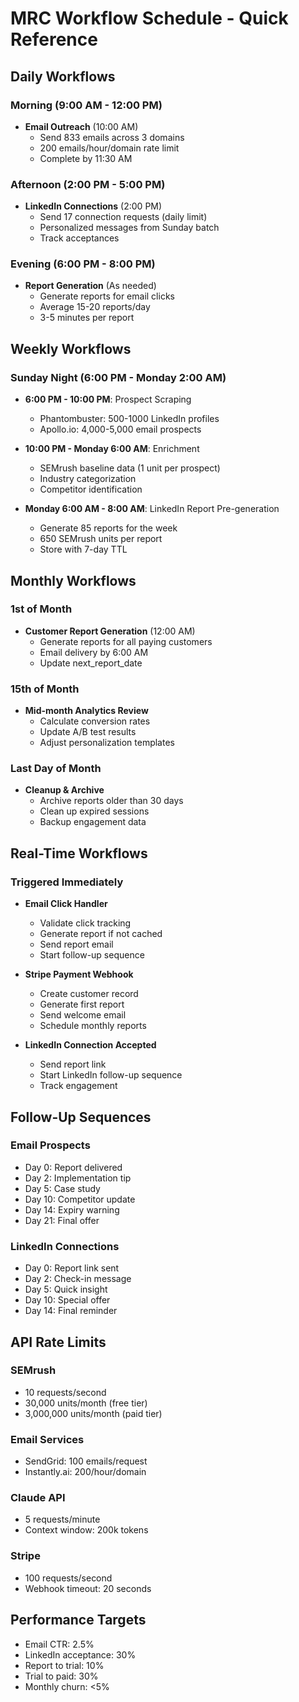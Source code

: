 # MRC Workflow Schedule - Quick Reference

## Daily Workflows

### Morning (9:00 AM - 12:00 PM)
- **Email Outreach** (10:00 AM)
  - Send 833 emails across 3 domains
  - 200 emails/hour/domain rate limit
  - Complete by 11:30 AM

### Afternoon (2:00 PM - 5:00 PM)
- **LinkedIn Connections** (2:00 PM)
  - Send 17 connection requests (daily limit)
  - Personalized messages from Sunday batch
  - Track acceptances

### Evening (6:00 PM - 8:00 PM)
- **Report Generation** (As needed)
  - Generate reports for email clicks
  - Average 15-20 reports/day
  - 3-5 minutes per report

## Weekly Workflows

### Sunday Night (6:00 PM - Monday 2:00 AM)
- **6:00 PM - 10:00 PM**: Prospect Scraping
  - Phantombuster: 500-1000 LinkedIn profiles
  - Apollo.io: 4,000-5,000 email prospects
  
- **10:00 PM - Monday 6:00 AM**: Enrichment
  - SEMrush baseline data (1 unit per prospect)
  - Industry categorization
  - Competitor identification

- **Monday 6:00 AM - 8:00 AM**: LinkedIn Report Pre-generation
  - Generate 85 reports for the week
  - 650 SEMrush units per report
  - Store with 7-day TTL

## Monthly Workflows

### 1st of Month
- **Customer Report Generation** (12:00 AM)
  - Generate reports for all paying customers
  - Email delivery by 6:00 AM
  - Update next_report_date

### 15th of Month
- **Mid-month Analytics Review**
  - Calculate conversion rates
  - Update A/B test results
  - Adjust personalization templates

### Last Day of Month
- **Cleanup & Archive**
  - Archive reports older than 30 days
  - Clean up expired sessions
  - Backup engagement data

## Real-Time Workflows

### Triggered Immediately
- **Email Click Handler**
  - Validate click tracking
  - Generate report if not cached
  - Send report email
  - Start follow-up sequence

- **Stripe Payment Webhook**
  - Create customer record
  - Generate first report
  - Send welcome email
  - Schedule monthly reports

- **LinkedIn Connection Accepted**
  - Send report link
  - Start LinkedIn follow-up sequence
  - Track engagement

## Follow-Up Sequences

### Email Prospects
- Day 0: Report delivered
- Day 2: Implementation tip
- Day 5: Case study
- Day 10: Competitor update
- Day 14: Expiry warning
- Day 21: Final offer

### LinkedIn Connections
- Day 0: Report link sent
- Day 2: Check-in message
- Day 5: Quick insight
- Day 10: Special offer
- Day 14: Final reminder

## API Rate Limits

### SEMrush
- 10 requests/second
- 30,000 units/month (free tier)
- 3,000,000 units/month (paid tier)

### Email Services
- SendGrid: 100 emails/request
- Instantly.ai: 200/hour/domain

### Claude API
- 5 requests/minute
- Context window: 200k tokens

### Stripe
- 100 requests/second
- Webhook timeout: 20 seconds

## Performance Targets

- Email CTR: 2.5%
- LinkedIn acceptance: 30%
- Report to trial: 10%
- Trial to paid: 30%
- Monthly churn: <5%